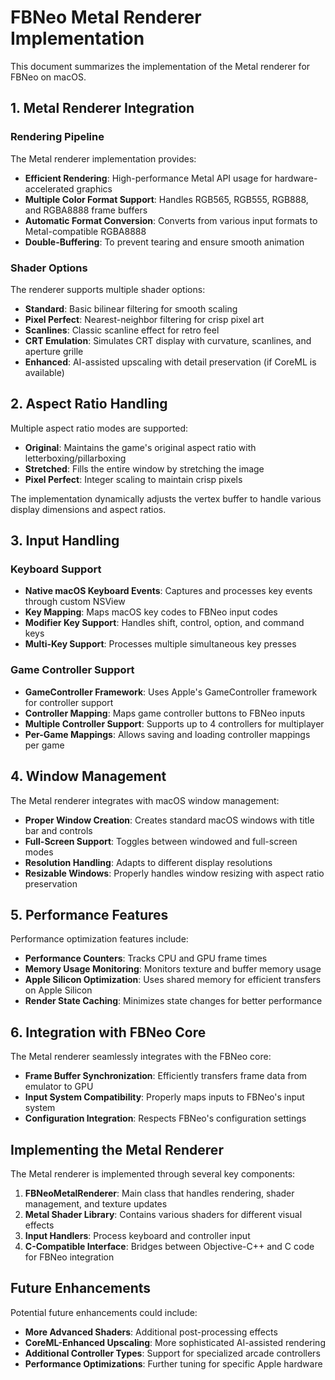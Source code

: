 # FBNeo Metal Renderer Implementation

This document summarizes the implementation of the Metal renderer for FBNeo on macOS.

## 1. Metal Renderer Integration

### Rendering Pipeline

The Metal renderer implementation provides:

- **Efficient Rendering**: High-performance Metal API usage for hardware-accelerated graphics
- **Multiple Color Format Support**: Handles RGB565, RGB555, RGB888, and RGBA8888 frame buffers
- **Automatic Format Conversion**: Converts from various input formats to Metal-compatible RGBA8888
- **Double-Buffering**: To prevent tearing and ensure smooth animation

### Shader Options

The renderer supports multiple shader options:

- **Standard**: Basic bilinear filtering for smooth scaling
- **Pixel Perfect**: Nearest-neighbor filtering for crisp pixel art
- **Scanlines**: Classic scanline effect for retro feel
- **CRT Emulation**: Simulates CRT display with curvature, scanlines, and aperture grille
- **Enhanced**: AI-assisted upscaling with detail preservation (if CoreML is available)

## 2. Aspect Ratio Handling

Multiple aspect ratio modes are supported:

- **Original**: Maintains the game's original aspect ratio with letterboxing/pillarboxing
- **Stretched**: Fills the entire window by stretching the image
- **Pixel Perfect**: Integer scaling to maintain crisp pixels

The implementation dynamically adjusts the vertex buffer to handle various display dimensions and aspect ratios.

## 3. Input Handling

### Keyboard Support

- **Native macOS Keyboard Events**: Captures and processes key events through custom NSView
- **Key Mapping**: Maps macOS key codes to FBNeo input codes
- **Modifier Key Support**: Handles shift, control, option, and command keys
- **Multi-Key Support**: Processes multiple simultaneous key presses

### Game Controller Support

- **GameController Framework**: Uses Apple's GameController framework for controller support
- **Controller Mapping**: Maps game controller buttons to FBNeo inputs
- **Multiple Controller Support**: Supports up to 4 controllers for multiplayer
- **Per-Game Mappings**: Allows saving and loading controller mappings per game

## 4. Window Management

The Metal renderer integrates with macOS window management:

- **Proper Window Creation**: Creates standard macOS windows with title bar and controls
- **Full-Screen Support**: Toggles between windowed and full-screen modes
- **Resolution Handling**: Adapts to different display resolutions
- **Resizable Windows**: Properly handles window resizing with aspect ratio preservation

## 5. Performance Features

Performance optimization features include:

- **Performance Counters**: Tracks CPU and GPU frame times
- **Memory Usage Monitoring**: Monitors texture and buffer memory usage
- **Apple Silicon Optimization**: Uses shared memory for efficient transfers on Apple Silicon
- **Render State Caching**: Minimizes state changes for better performance

## 6. Integration with FBNeo Core

The Metal renderer seamlessly integrates with the FBNeo core:

- **Frame Buffer Synchronization**: Efficiently transfers frame data from emulator to GPU
- **Input System Compatibility**: Properly maps inputs to FBNeo's input system
- **Configuration Integration**: Respects FBNeo's configuration settings

## Implementing the Metal Renderer

The Metal renderer is implemented through several key components:

1. **FBNeoMetalRenderer**: Main class that handles rendering, shader management, and texture updates
2. **Metal Shader Library**: Contains various shaders for different visual effects
3. **Input Handlers**: Process keyboard and controller input
4. **C-Compatible Interface**: Bridges between Objective-C++ and C code for FBNeo integration

## Future Enhancements

Potential future enhancements could include:

- **More Advanced Shaders**: Additional post-processing effects
- **CoreML-Enhanced Upscaling**: More sophisticated AI-assisted rendering
- **Additional Controller Types**: Support for specialized arcade controllers
- **Performance Optimizations**: Further tuning for specific Apple hardware 